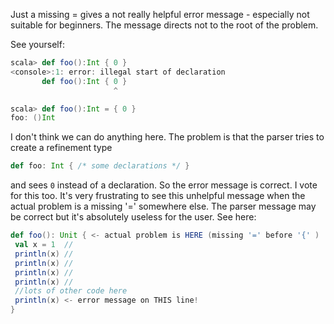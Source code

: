 Just a missing = gives a not really helpful error message - especially not suitable for beginners. The message directs not to the root of the problem.

See yourself:
```scala
scala> def foo():Int { 0 }
<console>:1: error: illegal start of declaration
       def foo():Int { 0 }
                       ^

scala> def foo():Int = { 0 }
foo: ()Int
```
I don't think we can do anything here. The problem is that the parser tries to create a refinement type

```scala
def foo: Int { /* some declarations */ }
```

and sees `0` instead of a declaration. So the error message is correct.
I vote for this too. It's very frustrating to see this unhelpful message when the actual problem is a missing '=' somewhere else. The parser message may be correct but it's absolutely useless for the user. See here:

```scala
def foo(): Unit { <- actual problem is HERE (missing '=' before '{' )
 val x = 1  //
 println(x) //
 println(x) //
 println(x) //
 println(x) //
 //lots of other code here
 println(x) <- error message on THIS line!
}
```


  

